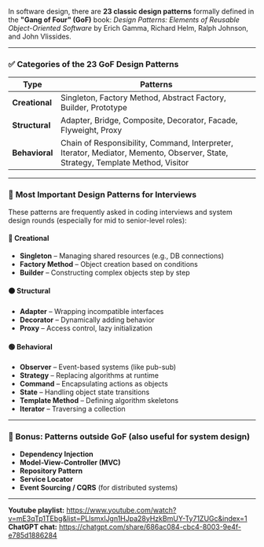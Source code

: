 In software design, there are **23 classic design patterns** formally defined in the **"Gang of Four" (GoF)** book: 
*Design Patterns: Elements of Reusable Object-Oriented Software* by Erich Gamma, Richard Helm, Ralph Johnson, and John Vlissides.

---

### ✅ **Categories of the 23 GoF Design Patterns**

| Type           | Patterns                                                                                                                        |
| -------------- | ------------------------------------------------------------------------------------------------------------------------------- |
| **Creational** | Singleton, Factory Method, Abstract Factory, Builder, Prototype                                                                 |
| **Structural** | Adapter, Bridge, Composite, Decorator, Facade, Flyweight, Proxy                                                                 |
| **Behavioral** | Chain of Responsibility, Command, Interpreter, Iterator, Mediator, Memento, Observer, State, Strategy, Template Method, Visitor |

---

### 🧠 **Most Important Design Patterns for Interviews**

These patterns are frequently asked in coding interviews and system design rounds (especially for mid to senior-level roles):

#### 🔵 **Creational**

* **Singleton** – Managing shared resources (e.g., DB connections)
* **Factory Method** – Object creation based on conditions
* **Builder** – Constructing complex objects step by step

#### 🟠 **Structural**

* **Adapter** – Wrapping incompatible interfaces
* **Decorator** – Dynamically adding behavior
* **Proxy** – Access control, lazy initialization

#### 🟢 **Behavioral**

* **Observer** – Event-based systems (like pub-sub)
* **Strategy** – Replacing algorithms at runtime
* **Command** – Encapsulating actions as objects
* **State** – Handling object state transitions
* **Template Method** – Defining algorithm skeletons
* **Iterator** – Traversing a collection

---

### 🎯 Bonus: Patterns outside GoF (also useful for system design)

* **Dependency Injection**
* **Model-View-Controller (MVC)**
* **Repository Pattern**
* **Service Locator**
* **Event Sourcing / CQRS** (for distributed systems)

---

**Youtube playlist:** https://www.youtube.com/watch?v=mE3qTp1TEbg&list=PLlsmxlJgn1HJpa28yHzkBmUY-Ty71ZUGc&index=1
**ChatGPT chat:** https://chatgpt.com/share/686ac084-cbc4-8003-9e4f-e785d1886284